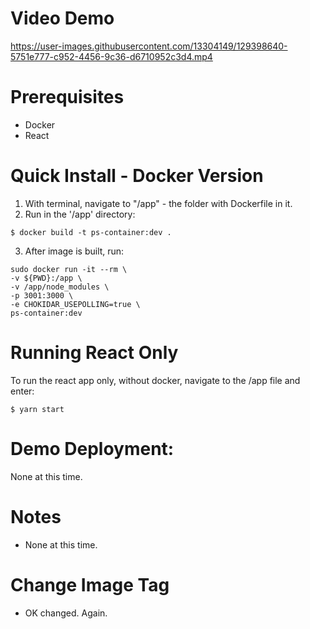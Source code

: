 # Video Demo

https://user-images.githubusercontent.com/13304149/129398640-5751e777-c952-4456-9c36-d6710952c3d4.mp4


# Prerequisites

* Docker
* React

# Quick Install - Docker Version

1. With terminal, navigate to "/app" - the folder with Dockerfile in it.
2. Run in the '/app' directory:

```
$ docker build -t ps-container:dev .
```

3. After image is built, run:

```
sudo docker run -it --rm \
-v ${PWD}:/app \
-v /app/node_modules \
-p 3001:3000 \
-e CHOKIDAR_USEPOLLING=true \
ps-container:dev
```
# Running React Only

To run the react app only, without docker, navigate to the /app file and enter:

```
$ yarn start
```

# Demo Deployment:

None at this time.

# Notes

* None at this time.

# Change Image Tag

* OK changed. Again.